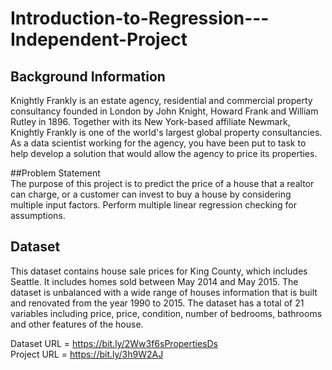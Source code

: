 # Introduction-to-Regression---Independent-Project

## Background Information<br />
Knightly Frankly is an estate agency, residential and commercial property consultancy
founded in London by John Knight, Howard Frank and William Rutley in 1896.
Together with its New York-based affiliate Newmark, Knightly Frankly is one of the
world's largest global property consultancies.
As a data scientist working for the agency, you have been put to task to help develop a
solution that would allow the agency to price its properties.

##Problem Statement<br />
The purpose of this project is to predict the price of a house that a realtor can charge, or
a customer can invest to buy a house by considering multiple input factors. Perform
multiple linear regression checking for assumptions.

## Dataset<br />
This dataset contains house sale prices for King County, which includes Seattle. It
includes homes sold between May 2014 and May 2015. The dataset is unbalanced with
a wide range of houses information that is built and renovated from the year 1990 to
2015. The dataset has a total of 21 variables including price, price, condition, number of
bedrooms, bathrooms and other features of the house.

Dataset URL = https://bit.ly/2Ww3f6sPropertiesDs<br />
Project URL = https://bit.ly/3h9W2AJ
